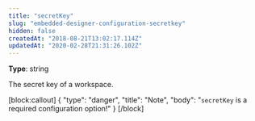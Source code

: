 ```yaml
---
title: "secretKey"
slug: "embedded-designer-configuration-secretkey"
hidden: false
createdAt: "2018-08-21T13:02:17.114Z"
updatedAt: "2020-02-28T21:31:26.102Z"
---
```

**Type**: string

The secret key of a workspace.

[block:callout]
{
  &quot;type&quot;: &quot;danger&quot;,
  &quot;title&quot;: &quot;Note&quot;,
  &quot;body&quot;: &quot;`secretKey` is a required configuration option!&quot;
}
[/block]
